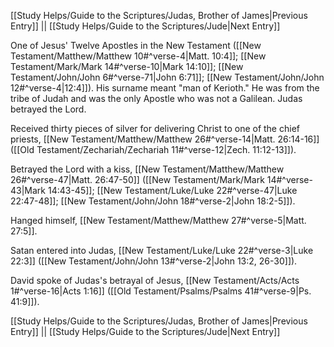 [[Study Helps/Guide to the Scriptures/Judas, Brother of James|Previous Entry]]  ||  [[Study Helps/Guide to the Scriptures/Jude|Next Entry]]

 One of Jesus' Twelve Apostles in the New Testament ([[New Testament/Matthew/Matthew 10#^verse-4|Matt. 10:4]]; [[New Testament/Mark/Mark 14#^verse-10|Mark 14:10]]; [[New Testament/John/John 6#^verse-71|John 6:71]]; [[New Testament/John/John 12#^verse-4|12:4]]). His surname meant "man of Kerioth." He was from the tribe of Judah and was the only Apostle who was not a Galilean. Judas betrayed the Lord.

 Received thirty pieces of silver for delivering Christ to one of the chief priests, [[New Testament/Matthew/Matthew 26#^verse-14|Matt. 26:14-16]] ([[Old Testament/Zechariah/Zechariah 11#^verse-12|Zech. 11:12-13]]).

 Betrayed the Lord with a kiss, [[New Testament/Matthew/Matthew 26#^verse-47|Matt. 26:47-50]] ([[New Testament/Mark/Mark 14#^verse-43|Mark 14:43-45]]; [[New Testament/Luke/Luke 22#^verse-47|Luke 22:47-48]]; [[New Testament/John/John 18#^verse-2|John 18:2-5]]).

 Hanged himself, [[New Testament/Matthew/Matthew 27#^verse-5|Matt. 27:5]].

 Satan entered into Judas, [[New Testament/Luke/Luke 22#^verse-3|Luke 22:3]] ([[New Testament/John/John 13#^verse-2|John 13:2, 26-30]]).

 David spoke of Judas's betrayal of Jesus, [[New Testament/Acts/Acts 1#^verse-16|Acts 1:16]] ([[Old Testament/Psalms/Psalms 41#^verse-9|Ps. 41:9]]).

[[Study Helps/Guide to the Scriptures/Judas, Brother of James|Previous Entry]]  ||  [[Study Helps/Guide to the Scriptures/Jude|Next Entry]]